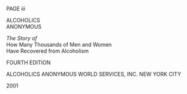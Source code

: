 PAGE iii

ALCOHOLICS  
ANONYMOUS  

_The Story of_  
How Many Thousands of Men and Women  
Have Recovered from Alcoholism

FOURTH EDITION

ALCOHOLICS ANONYMOUS WORLD SERVICES, INC.
NEW YORK CITY

2001

